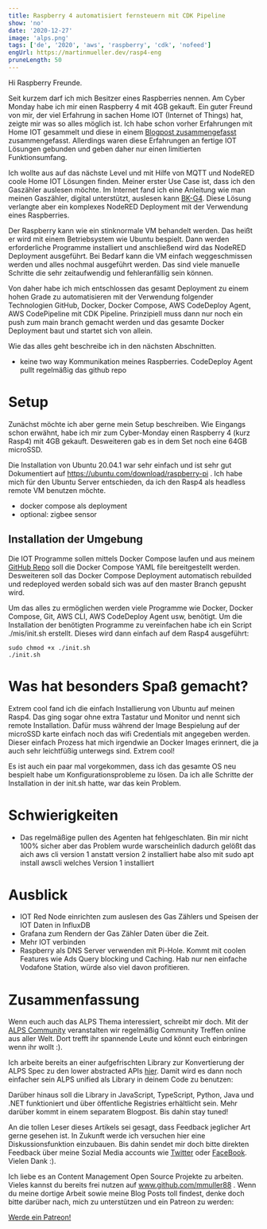 ```yaml
---
title: Raspberry 4 automatisiert fernsteuern mit CDK Pipeline
show: 'no'
date: '2020-12-27'
image: 'alps.png'
tags: ['de', '2020', 'aws', 'raspberry', 'cdk', 'nofeed']
engUrl: https://martinmueller.dev/rasp4-eng
pruneLength: 50
---
```


Hi Raspberry Freunde.

Seit kurzem darf ich mich Besitzer eines Raspberries nennen. Am Cyber Monday habe ich mir einen Raspberry 4 mit 4GB gekauft. Ein guter Freund von mir, der viel Erfahrung in sachen Home IOT (Internet of Things) hat, zeigte mir was so alles möglich ist. Ich habe schon vorher Erfahrungen mit Home IOT gesammelt und diese in einem [Blogpost zusammengefasst](https://martinmueller.dev/smart-home-de) zusammengefasst. Allerdings waren diese Erfahrungen an fertige IOT Lösungen gebunden und geben daher nur einen limitierten Funktionsumfang.

Ich wollte aus auf das nächste Level und mit Hilfe von MQTT und NodeRED coole Home IOT Lösungen finden. Meiner erster Use Case ist, dass ich den Gaszähler auslesen möchte. Im Internet fand ich eine Anleitung wie man meinen Gaszähler, digital unterstützt, auslesen kann [BK-G4](https://forum.iobroker.net/topic/27960/gasz%C3%A4hler-bk-g4-auslesen-mit-zigbee-fensterkontakt). Diese Lösung verlangte aber ein komplexes NodeRED Deployment mit der Verwendung eines Raspberries.

Der Raspberry kann wie ein stinknormale VM behandelt werden. Das heißt er wird mit einem Betriebsystem wie Ubuntu bespielt. Dann werden erforderliche Programme installiert und anschließend wird das NodeRED Deployment ausgeführt. Bei Bedarf kann die VM einfach weggeschmissen werden und alles nochmal ausgeführt werden. Das sind viele manuelle Schritte die sehr zeitaufwendig und fehleranfällig sein können.

Von daher habe ich mich entschlossen das gesamt Deployment zu einem hohen Grade zu automatisieren mit der Verwendung folgender Technologien GitHub, Docker, Docker Compose, AWS CodeDeploy Agent, AWS CodePipeline mit CDK Pipeline. Prinzipiell muss dann nur noch ein push zum main branch gemacht werden und das gesamte Docker Deployment baut und startet sich von allein.

Wie das alles geht beschreibe ich in den nächsten Abschnitten.
* keine two way Kommunikation meines Raspberries. CodeDeploy Agent pullt regelmäßig das github repo

# Setup

Zunächst möchte ich aber gerne mein Setup beschreiben. Wie Eingangs schon erwähnt, habe ich mir zum Cyber-Monday einen Raspberry 4 (kurz Rasp4) mit 4GB gekauft. Desweiteren gab es in dem Set noch eine 64GB microSSD.

Die Installation von Ubuntu 20.04.1 war sehr einfach und ist sehr gut Dokumentiert auf https://ubuntu.com/download/raspberry-pi . Ich habe mich für den Ubuntu Server entschieden, da ich den Rasp4 als headless remote VM benutzen möchte.

* docker compose als deployment
* optional: zigbee sensor

## Installation der Umgebung

Die IOT Programme sollen mittels Docker Compose laufen und aus meinem [GitHub Repo](https://github.com/mmuller88/rasp4) soll die Docker Compose YAML file bereitgestellt werden. Desweiteren soll das Docker Compose Deployment automatisch rebuilded und redeployed werden sobald sich was auf den master Branch gepusht wird.

Um das alles zu ermöglichen werden viele Programme wie Docker, Docker Compose, Git, AWS CLI, AWS CodeDeploy Agent usw, benötigt. Um die Installation der benötigten Programme zu vereinfachen habe ich ein Script ./mis/init.sh erstellt. Dieses wird dann einfach auf dem Rasp4 ausgeführt:

```
sudo chmod +x ./init.sh
./init.sh
```

# Was hat besonders Spaß gemacht?
Extrem cool fand ich die einfach Installierung von Ubuntu auf meinen Rasp4. Das ging sogar ohne extra Tastatur und Monitor und nennt sich remote Installation. Dafür muss während der Image Bespielung auf der microSSD karte einfach noch das wifi Credentials mit angegeben werden. Dieser einfach Prozess hat mich irgendwie an Docker Images erinnert, die ja auch sehr leichtfüßig unterwegs sind. Extrem cool!

Es ist auch ein paar mal vorgekommen, dass ich das gesamte OS neu bespielt habe um Konfigurationsprobleme zu lösen. Da ich alle Schritte der Installation in der init.sh hatte, war das kein Problem.

# Schwierigkeiten

* Das regelmäßige pullen des Agenten hat fehlgeschlaten. Bin mir nicht 100% sicher aber das Problem wurde warscheinlich dadurch gelößt das aich aws cli version 1 anstatt version 2 installiert habe also mit sudo apt install awscli welches Version 1 installiert

# Ausblick
* IOT Red Node einrichten zum auslesen des Gas Zählers und Speisen der IOT Daten in InfluxDB
* Grafana zum Rendern der Gas Zähler Daten über die Zeit.
* Mehr IOT verbinden
* Raspberry als DNS Server verwenden mit Pi-Hole. Kommt mit coolen Features wie Ads Query blocking und Caching. Hab nur nen einfache Vodafone Station, würde also viel davon profitieren.

# Zusammenfassung
Wenn euch auch das ALPS Thema interessiert, schreibt mir doch. Mit der [ALPS Community](alps.io) veranstalten wir regelmäßig Community Treffen online aus aller Welt. Dort trefft ihr spannende Leute und könnt euch einbringen wenn ihr wollt :).

Ich arbeite bereits an einer aufgefrischten Library zur Konvertierung der ALPS Spec zu den lower abstracted APIs [hier](https://github.com/mmuller88/alps-unified-ts). Damit wird es dann noch einfacher sein ALPS unified als Library in deinem Code zu benutzen:


Darüber hinaus soll die Library in JavaScript, TypeScript, Python, Java und .NET funktioniert und über öffentliche Registries erhältlicht sein. Mehr darüber kommt in einem separatem Blogpost. Bis dahin stay tuned!

An die tollen Leser dieses Artikels sei gesagt, dass Feedback jeglicher Art gerne gesehen ist. In Zukunft werde ich versuchen hier eine Diskussionsfunktion einzubauen. Bis dahin sendet mir doch bitte direkten Feedback über meine Sozial Media accounts wie [Twitter](https://twitter.com/MartinMueller_) oder [FaceBook](https://www.facebook.com/martin.muller.10485). Vielen Dank :).

Ich liebe es an Content Management Open Source Projekte zu arbeiten. Vieles kannst du bereits frei nutzen auf www.github.com/mmuller88 . Wenn du meine dortige Arbeit sowie meine Blog Posts toll findest, denke doch bitte darüber nach, mich zu unterstützen und ein Patreon zu werden:

<a href="https://www.patreon.com/bePatron?u=29010217" data-patreon-widget-type="become-patron-button">Werde ein Patreon!</a><script async src="https://c6.patreon.com/becomePatronButton.bundle.js"></script>